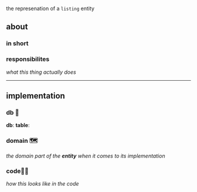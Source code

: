 the represenation of a `listing` entity
## about

### in short 

### responsibilites
*what this thing actually does*

---
## implementation

### db 🥞

**db**: 
**table**: 

### domain 🗺
*the domain part of the **entity** when it comes to its implementation*

### code👩‍💻
*how this looks like in the code*

